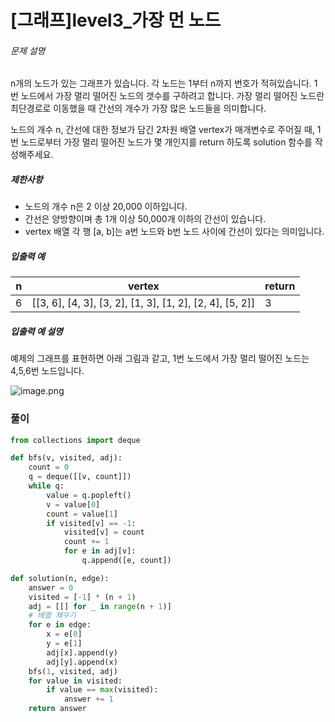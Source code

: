 # [그래프]level3_가장 먼 노드

###### 문제 설명

n개의 노드가 있는 그래프가 있습니다. 각 노드는 1부터 n까지 번호가 적혀있습니다. 1번 노드에서 가장 멀리 떨어진 노드의 갯수를 구하려고 합니다. 가장 멀리 떨어진 노드란 최단경로로 이동했을 때 간선의 개수가 가장 많은 노드들을 의미합니다.

노드의 개수 n, 간선에 대한 정보가 담긴 2차원 배열 vertex가 매개변수로 주어질 때, 1번 노드로부터 가장 멀리 떨어진 노드가 몇 개인지를 return 하도록 solution 함수를 작성해주세요.

##### 제한사항

- 노드의 개수 n은 2 이상 20,000 이하입니다.
- 간선은 양방향이며 총 1개 이상 50,000개 이하의 간선이 있습니다.
- vertex 배열 각 행 [a, b]는 a번 노드와 b번 노드 사이에 간선이 있다는 의미입니다.

##### 입출력 예

| n    | vertex                                                   | return |
| ---- | -------------------------------------------------------- | ------ |
| 6    | [[3, 6], [4, 3], [3, 2], [1, 3], [1, 2], [2, 4], [5, 2]] | 3      |

##### 입출력 예 설명

예제의 그래프를 표현하면 아래 그림과 같고, 1번 노드에서 가장 멀리 떨어진 노드는 4,5,6번 노드입니다.

![image.png](https://grepp-programmers.s3.amazonaws.com/files/ybm/fadbae38bb/dec85ab5-0273-47b3-ba73-fc0b5f6be28a.png)

### 풀이

```python
from collections import deque

def bfs(v, visited, adj):
    count = 0
    q = deque([[v, count]])
    while q:
        value = q.popleft()
        v = value[0]
        count = value[1]
        if visited[v] == -1:
            visited[v] = count
            count += 1
            for e in adj[v]:
                q.append([e, count])

def solution(n, edge):
    answer = 0
    visited = [-1] * (n + 1)
    adj = [[] for _ in range(n + 1)]
    # 배열 채우기
    for e in edge:
        x = e[0]
        y = e[1]
        adj[x].append(y)
        adj[y].append(x)
    bfs(1, visited, adj)
    for value in visited:
        if value == max(visited):
            answer += 1
    return answer
```

